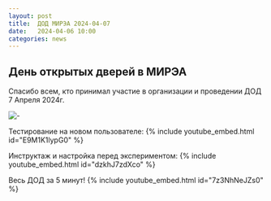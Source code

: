 ```yaml
---
layout: post
title:  ДОД МИРЭА 2024-04-07
date:   2024-04-06 10:00
categories: news
---
```



## День открытых дверей в МИРЭА

Спасибо всем, кто принимал участие в организации и проведении ДОД 7 Апреля 2024г. 

![-](https://i.ibb.co/hmZnggY/070424.jpg)


Тестирование на новом пользователе:
{% include youtube_embed.html id="E9M1K1lypG0" %}


Инструктаж и настройка перед экспериментом:
{% include youtube_embed.html id="dzkhJ7zdXco" %}


Весь ДОД за 5 минут!
{% include youtube_embed.html id="7z3NhNeJZs0" %}
